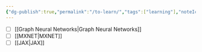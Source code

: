 ```yaml
---
{"dg-publish":true,"permalink":"/to-learn/","tags":["learning"],"noteIcon":"2","updated":"2024-05-29T14:39:06.887+05:30"}
---
```



- [ ] [[Graph Neural Networks\|Graph Neural Networks]]
- [ ] [[MXNET\|MXNET]]
- [ ] [[JAX\|JAX]]
